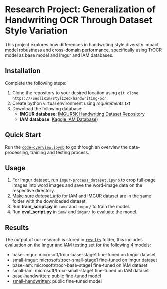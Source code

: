 # Research Project: Generalization of Handwriting OCR Through Dataset Style Variation

This project explores how differences in handwriting style diversity impact model robustness and cross-domain performance, specifically using TrOCR model as base model and Imgur and IAM databases. 

## Installation
Complete the following steps:
1. Clone the repository to your desired location using ```git clone https:///SeoliKim/stylized-handwriting-ocr```.
2. Create python virtual environment using *requirements.txt*
3. Download the following database:
   - **IMGUR database**: [IMGUR5K Handwriting Dataset Repository](https://github.com/facebookresearch/IMGUR5K-Handwriting-Dataset)
   - **IAM database**: [Kaggle IAM Database](https://www.kaggle.com/datasets/nibinv23/iam-handwriting-word-database))

## Quick Start
Run the [`code-overview.ipynb`](code-overview.ipynb) to go through an overview the data-processing, training and testing process. 


## Usage
1.  For Imgur dataset, run [`imgur-process_dataset.ipynb`](/imgur/dataset/process_dataset.ipynb) to crop full-page images into word images and save the word-image data on the respective directory.
2.  Make sure  *dataset_info* for IAM and IMGUR dataset are in the same folder with the downloaded dataset.
3.  Run **train_script.py** in `iam/` and `imgur/` to train the model.
4.  Run **eval_script.py** in `iam/` and `imgur/` to evaluate the model.

## Results
The output of our research is stored in [`results`](/results) folder, this includes evaluation on the Imgur and IAM testing set for the following 4 models:
- base-imgur: microsoft/trocr-base-stage1 fine-tuned on Imgur dataset
- small-imgur: microsoft/trocr-small-stage1 fine-tuned on Imgur dataset
- base-iam: microsoft/trocr-base-stage1 fine-tuned on IAM dataset
- small-iam: microsoft/trocr-small-stage1 fine-tuned on IAM dataset
- [base-handwritten](https://huggingface.co/microsoft/trocr-base-handwritten): public fine-tuned model
- [small-handwritten](https://huggingface.co/microsoft/trocr-small-handwritten): public fine-tuned model


